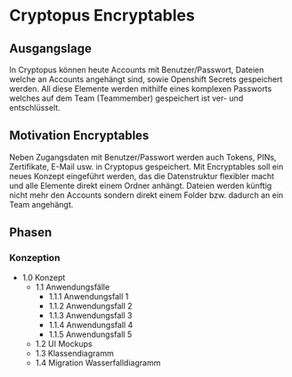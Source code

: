# Cryptopus Encryptables

## Ausgangslage

In Cryptopus können heute Accounts mit Benutzer/Passwort, Dateien welche an Accounts angehängt sind, sowie Openshift Secrets gespeichert werden. All diese Elemente werden mithilfe eines komplexen Passworts welches auf dem Team (Teammember) gespeichert ist ver- und entschlüsselt. 

## Motivation Encryptables

Neben Zugangsdaten mit Benutzer/Passwort werden auch Tokens, PINs, Zertifikate, E-Mail usw. in Cryptopus gespeichert. Mit Encryptables soll ein neues Konzept eingeführt werden, das die Datenstruktur flexibler macht und alle Elemente direkt einem Ordner anhängt. Dateien werden künftig nicht mehr den Accounts sondern direkt einem Folder bzw. dadurch an ein Team angehängt.

## Phasen

### Konzeption

* 1.0 Konzept
  * 1.1 Anwendungsfälle
      * 1.1.1 Anwendungsfall 1
      * 1.1.2 Anwendungsfall 2
      * 1.1.3 Anwendungsfall 3
      * 1.1.4 Anwendungsfall 4
      * 1.1.5 Anwendungsfall 5
  * 1.2 UI Mockups
  * 1.3 Klassendiagramm
  * 1.4 Migration Wasserfalldiagramm

